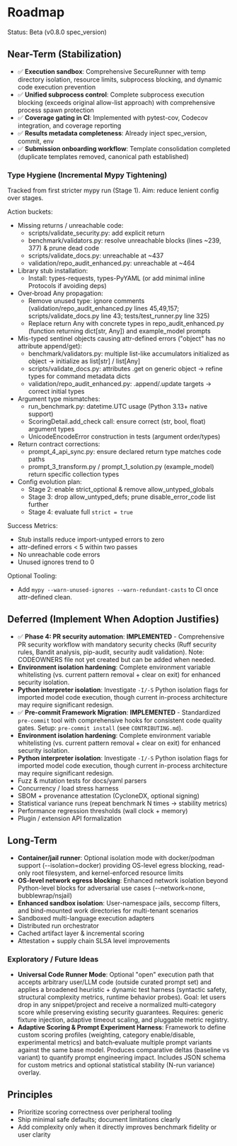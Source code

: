 # Roadmap

Status: Beta (v0.8.0 spec_version)

## Near-Term (Stabilization)

- ✅ **Execution sandbox**: Comprehensive SecureRunner with temp directory isolation, resource limits, subprocess blocking, and dynamic code execution prevention
- ✅ **Unified subprocess control**: Complete subprocess execution blocking (exceeds original allow-list approach) with comprehensive process spawn protection
- ✅ **Coverage gating in CI**: Implemented with pytest-cov, Codecov integration, and coverage reporting
- ✅ **Results metadata completeness**: Already inject spec_version, commit, env
- ✅ **Submission onboarding workflow**: Template consolidation completed (duplicate templates removed, canonical path established)

### Type Hygiene (Incremental Mypy Tightening)

Tracked from first stricter mypy run (Stage 1). Aim: reduce lenient config over stages.

Action buckets:

- Missing returns / unreachable code:
  - scripts/validate_security.py: add explicit return
  - benchmark/validators.py: resolve unreachable blocks (lines ~239, 377) & prune dead code
  - scripts/validate_docs.py: unreachable at ~437
  - validation/repo_audit_enhanced.py: unreachable at ~464
- Library stub installation:
  - Install: types-requests, types-PyYAML (or add minimal inline Protocols if avoiding deps)
- Over‑broad Any propagation:
  - Remove unused type: ignore comments (validation/repo_audit_enhanced.py lines 45,49,157; scripts/validate_docs.py line 43; tests/test_runner.py line 325)
  - Replace return Any with concrete types in repo_audit_enhanced.py (function returning dict[str, Any]) and example_model prompts
- Mis-typed sentinel objects causing attr-defined errors ("object" has no attribute append/get):
  - benchmark/validators.py: multiple list-like accumulators initialized as object -> initialize as list[str] / list[Any]
  - scripts/validate_docs.py: attributes .get on generic object -> refine types for command metadata dicts
  - validation/repo_audit_enhanced.py: .append/.update targets -> correct initial types
- Argument type mismatches:
  - run_benchmark.py: datetime.UTC usage (Python 3.13+ native support)
  - ScoringDetail.add_check call: ensure correct (str, bool, float) argument types
  - UnicodeEncodeError construction in tests (argument order/types)
- Return contract corrections:
  - prompt_4_api_sync.py: ensure declared return type matches code paths
  - prompt_3_transform.py / prompt_1_solution.py (example_model) return specific collection types
- Config evolution plan:
  - Stage 2: enable strict_optional & remove allow_untyped_globals
  - Stage 3: drop allow_untyped_defs; prune disable_error_code list further
  - Stage 4: evaluate full `strict = true`

Success Metrics:

- Stub installs reduce import-untyped errors to zero
- attr-defined errors < 5 within two passes
- No unreachable code errors
- Unused ignores trend to 0

Optional Tooling:

- Add `mypy --warn-unused-ignores --warn-redundant-casts` to CI once attr-defined clean.

## Deferred (Implement When Adoption Justifies)

- ✅ **Phase 4: PR security automation**: **IMPLEMENTED** - Comprehensive PR security workflow with mandatory security checks (Ruff security rules, Bandit analysis, pip-audit, security audit validation). Note: CODEOWNERS file not yet created but can be added when needed.
- **Environment isolation hardening**: Complete environment variable whitelisting (vs. current pattern removal + clear on exit) for enhanced security isolation.
- **Python interpreter isolation**: Investigate `-I/-S` Python isolation flags for imported model code execution, though current in-process architecture may require significant redesign.
- ✅ **Pre-commit Framework Migration**: **IMPLEMENTED** - Standardized `pre-commit` tool with comprehensive hooks for consistent code quality gates. Setup: `pre-commit install` (see `CONTRIBUTING.md`).
- **Environment isolation hardening**: Complete environment variable whitelisting (vs. current pattern removal + clear on exit) for enhanced security isolation.
- **Python interpreter isolation**: Investigate `-I/-S` Python isolation flags for imported model code execution, though current in-process architecture may require significant redesign.
- Fuzz & mutation tests for docs/yaml parsers
- Concurrency / load stress harness
- SBOM + provenance attestation (CycloneDX, optional signing)
- Statistical variance runs (repeat benchmark N times -> stability metrics)
- Performance regression thresholds (wall clock + memory)
- Plugin / extension API formalization

## Long-Term

- **Container/jail runner**: Optional isolation mode with docker/podman support (--isolation=docker) providing OS-level egress blocking, read-only root filesystem, and kernel-enforced resource limits
- **OS-level network egress blocking**: Enhanced network isolation beyond Python-level blocks for adversarial use cases (--network=none, bubblewrap/nsjail)
- **Enhanced sandbox isolation**: User-namespace jails, seccomp filters, and bind-mounted work directories for multi-tenant scenarios
- Sandboxed multi-language execution adapters
- Distributed run orchestrator
- Cached artifact layer & incremental scoring
- Attestation + supply chain SLSA level improvements

### Exploratory / Future Ideas

- **Universal Code Runner Mode**: Optional "open" execution path that accepts arbitrary user/LLM code (outside curated prompt set) and applies a broadened heuristic + dynamic test harness (syntactic safety, structural complexity metrics, runtime behavior probes). Goal: let users drop in any snippet/project and receive a normalized multi‑category score while preserving existing security guarantees. Requires: generic fixture injection, adaptive timeout scaling, and pluggable metric registry.
- **Adaptive Scoring & Prompt Experiment Harness**: Framework to define custom scoring profiles (weighting, category enable/disable, experimental metrics) and batch‑evaluate multiple prompt variants against the same base model. Produces comparative deltas (baseline vs variant) to quantify prompt engineering impact. Includes JSON schema for custom metrics and optional statistical stability (N-run variance) overlay.

## Principles

- Prioritize scoring correctness over peripheral tooling
- Ship minimal safe defaults; document limitations clearly
- Add complexity only when it directly improves benchmark fidelity or user clarity
